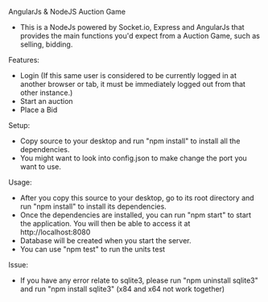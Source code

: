 AngularJs & NodeJS Auction Game

 - This is a NodeJs powered by Socket.io, Express and AngularJs that provides the main functions you'd expect from a Auction Game, such as selling, bidding.

Features:
 - Login (If this same user is considered to be currently logged in at another browser or tab, it must be immediately logged out from that other instance.)
 - Start an auction
 - Place a Bid

Setup:
 - Copy source to your desktop and run "npm install" to install all the dependencies.
 - You might want to look into config.json to make change the port you want to use.

Usage:
 - After you copy this source to your desktop, go to its root directory and run "npm install" to install its dependencies.
 - Once the dependencies are installed, you can run "npm start" to start the application. You will then be able to access it at http://localhost:8080
 - Database will be created when you start the server.
 - You can use "npm test" to run the units test

Issue:
 - If you have any error relate to sqlite3, please run "npm uninstall sqlite3" and run "npm install sqlite3" (x84 and x64 not work together)
